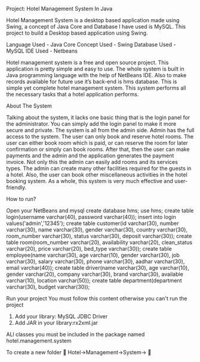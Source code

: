Project: Hotel Management System In Java

Hotel Management System is a desktop based application made using Swing, a concept of Java Core and Database I have used is MySQL.
This project to build a Desktop based application using Swing.

Language Used -  Java Core 
Concept Used - Swing
Database Used - MySQL
IDE Used - Netbeans

Hotel management system is a free and open source project. 
This application is pretty simple and easy to use. 
The whole system is built in Java programming language with the help of NetBeans IDE. 
Also to make records available for future use it’s back-end is hms database. 
This is simple yet complete hotel management system. 
This system performs all the necessary tasks that a hotel application performs.

About The System

Talking about the system, it lacks one basic thing that is the login panel for the administrator. 
You can simply add the login panel to make it more secure and private. 
The system is all from the admin side. 
Admin has the full access to the system. 
The user can only book and reserve hotel rooms. 
The user can either book room which is paid, 
or can reserve the room for later confirmation 
or simply can book rooms. After that, 
then the user can make payments and the admin and the application generates the payment invoice.
Not only this the admin can easily add rooms and its services types. 
The admin can create many other facilities required for the guests in a hotel. 
Also, the user can book other miscellaneous activities in the hotel booking system. 
As a whole, this system is very much effective and user-friendly.

How to run?

Open your NetBeans and mysql 
create database hms;
use hms;
create table login(username varchar(40), password varchar(40));
insert into login values('admin','12345');
create table customer(id varchar(30), number varchar(30), name varchar(30), gender varchar(30), country varchar(30), room_number varchar(30), status varchar(30), deposit varchar(30));
create table room(room_number varchar(20), availability varchar(20), clean_status varchar(20), price varchar(20), bed_type varchar(30));
create table employee(name varchar(30), age varchar(10), gender varchar(30), job varchar(30), salary varchar(30), phone varchar(30), aadhar varchar(30), email varchar(40));
create table driver(name varchar(30), age varchar(10), gender varchar(20), company varchar(30), brand varchar(30), available varchar(10), location varchar(50));
create table department(department varchar(30), budget varchar(30));

Run your project 
You must follow this content otherwise you can't run the project 
1. Add your library: MySQL JDBC Driver
 2. Add JAR in your library:rx2xml.jar

ALl classes you must be included in the package named hotel.management.system

To create a new folder 📁 
Hotel->Management->System-> 📁 













